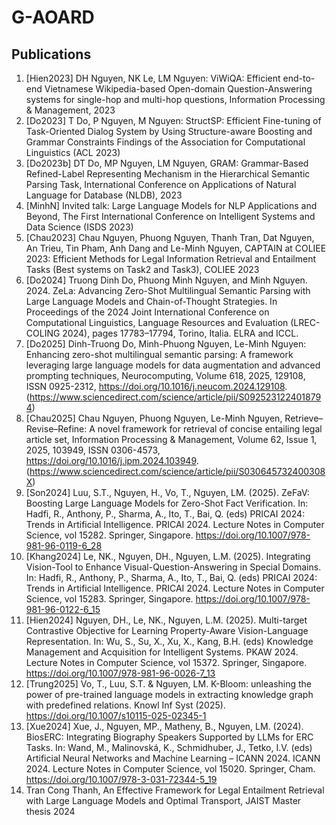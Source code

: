 # G-AOARD

## Publications 

1.	[Hien2023] DH Nguyen, NK Le, LM Nguyen: ViWiQA: Efficient end-to-end Vietnamese Wikipedia-based Open-domain Question-Answering systems for single-hop and multi-hop questions, Information Processing & Management, 2023
2.	[Do2023] T Do, P Nguyen, M Nguyen: StructSP: Efficient Fine-tuning of Task-Oriented Dialog System by Using Structure-aware Boosting and Grammar Constraints Findings of the Association for Computational Linguistics (ACL 2023)
3.	[Do2023b] DT Do, MP Nguyen, LM Nguyen, GRAM: Grammar-Based Refined-Label Representing Mechanism in the Hierarchical Semantic Parsing Task, International Conference on Applications of Natural Language for Database (NLDB), 2023
4.	[MinhN] Invited talk: Large Language Models for NLP Applications and Beyond, The First International Conference on Intelligent Systems and Data Science (ISDS 2023)
5.	[Chau2023] Chau Nguyen, Phuong Nguyen, Thanh Tran, Dat Nguyen, An Trieu, Tin Pham, Anh Dang and Le-Minh Nguyen, CAPTAIN at COLIEE 2023: Efficient Methods for Legal Information Retrieval and Entailment Tasks (Best systems on Task2 and Task3), COLIEE 2023
6.	[Do2024] Truong Dinh Do, Phuong Minh Nguyen, and Minh Nguyen. 2024. ZeLa: Advancing Zero-Shot Multilingual Semantic Parsing with Large Language Models and Chain-of-Thought Strategies. In Proceedings of the 2024 Joint International Conference on Computational Linguistics, Language Resources and Evaluation (LREC-COLING 2024), pages 17783–17794, Torino, Italia. ELRA and ICCL.
7.	[Do2025] Dinh-Truong Do, Minh-Phuong Nguyen, Le-Minh Nguyen: Enhancing zero-shot multilingual semantic parsing: A framework leveraging large language models for data augmentation and advanced prompting techniques, Neurocomputing, Volume 618, 2025, 129108, ISSN 0925-2312, https://doi.org/10.1016/j.neucom.2024.129108.
(https://www.sciencedirect.com/science/article/pii/S0925231224018794)
8.	[Chau2025] Chau Nguyen, Phuong Nguyen, Le-Minh Nguyen, Retrieve–Revise–Refine: A novel framework for retrieval of concise entailing legal article set, Information Processing & Management, Volume 62, Issue 1, 2025, 103949, ISSN 0306-4573, https://doi.org/10.1016/j.ipm.2024.103949.
(https://www.sciencedirect.com/science/article/pii/S030645732400308X)
9.	[Son2024] Luu, S.T., Nguyen, H., Vo, T., Nguyen, LM. (2025). ZeFaV: Boosting Large Language Models for Zero-Shot Fact Verification. In: Hadfi, R., Anthony, P., Sharma, A., Ito, T., Bai, Q. (eds) PRICAI 2024: Trends in Artificial Intelligence. PRICAI 2024. Lecture Notes in Computer Science, vol 15282. Springer, Singapore. https://doi.org/10.1007/978-981-96-0119-6_28
10.	[Khang2024] Le, NK., Nguyen, DH., Nguyen, L.M. (2025). Integrating Vision-Tool to Enhance Visual-Question-Answering in Special Domains. In: Hadfi, R., Anthony, P., Sharma, A., Ito, T., Bai, Q. (eds) PRICAI 2024: Trends in Artificial Intelligence. PRICAI 2024. Lecture Notes in Computer Science, vol 15283. Springer, Singapore. https://doi.org/10.1007/978-981-96-0122-6_15
11.	[Hien2024] Nguyen, DH., Le, NK., Nguyen, L.M. (2025). Multi-target Contrastive Objective for Learning Property-Aware Vision-Language Representation. In: Wu, S., Su, X., Xu, X., Kang, B.H. (eds) Knowledge Management and Acquisition for Intelligent Systems. PKAW 2024. Lecture Notes in Computer Science, vol 15372. Springer, Singapore. https://doi.org/10.1007/978-981-96-0026-7_13
12.	[Trung2025] Vo, T., Luu, S.T. & Nguyen, LM. K-Bloom: unleashing the power of pre-trained language models in extracting knowledge graph with predefined relations. Knowl Inf Syst (2025). https://doi.org/10.1007/s10115-025-02345-1
13.	[Xue2024] Xue, J., Nguyen, MP., Matheny, B., Nguyen, LM. (2024). BiosERC: Integrating Biography Speakers Supported by LLMs for ERC Tasks. In: Wand, M., Malinovská, K., Schmidhuber, J., Tetko, I.V. (eds) Artificial Neural Networks and Machine Learning – ICANN 2024. ICANN 2024. Lecture Notes in Computer Science, vol 15020. Springer, Cham. https://doi.org/10.1007/978-3-031-72344-5_19
14.	Tran Cong Thanh, An Effective Framework for Legal Entailment Retrieval with Large Language Models and Optimal Transport, JAIST Master thesis 2024
